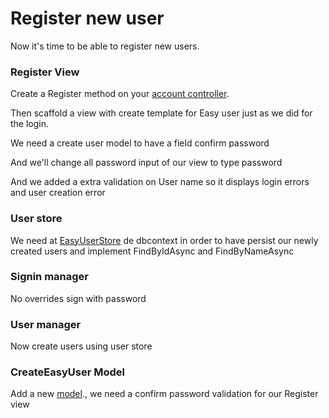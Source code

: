 # Register new user
Now it's time to be able to register new users.

### Register View
Create a Register method on your [account controller](/src/Ambseny.WebAplication/Controllers/AccountController.cs).

Then scaffold a view with create template for Easy user just as we did for the login.

We need a create user model to have a field confirm password

And we'll change all password input of our view to type password

And we added a extra validation on User name so it displays login errors and user creation error

### User store

We need at [EasyUserStore](/src/Ambseny.WebAplication/Data/User/EasyUserStore.cs) de dbcontext in order to have persist our newly created users and implement FindByIdAsync and FindByNameAsync 

### Signin manager

No overrides sign with password 

### User manager 

Now create users using user store

### CreateEasyUser Model

Add a new [model](/src/Ambseny.WebAplication/Models/Users/CreatEasyUser.cs)., we need a confirm password validation for our Register view

